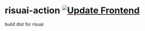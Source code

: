 # risuai-action [![Update Frontend](https://github.com/ghaction/risuai-action/actions/workflows/my.yaml/badge.svg)](https://github.com/ghaction/risuai-action/actions/workflows/my.yaml)
build dist for risuai

